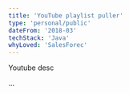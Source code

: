```yaml
---
title: 'YouTube playlist puller'
type: 'personal/public'
dateFrom: '2018-03'
techStack: 'Java'
whyLoved: 'SalesForec'
---
```

Youtube desc

...